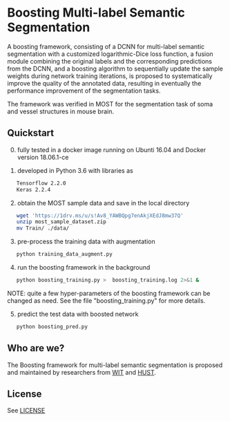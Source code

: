 [license]: https://github.com/cakuba/DDeep3m/blob/master/LICENSE
[weights]: https://1drv.ms/u/s!Av8_YAWBQpg7eZMDQ0OMwGG3qTk

# Boosting Multi-label Semantic Segmentation

A boosting framework, consisting of a DCNN for multi-label semantic segmentation with a customized logarithmic-Dice loss function, a fusion module combining the original labels and the corresponding predictions from the DCNN, and a boosting algorithm to sequentially update the sample weights during network training iterations, is proposed to systematically improve the quality of the annotated data, resulting in eventually the performance improvement of the segmentation tasks.

The framework was verified in MOST for the segmentation task of soma and vessel structures in mouse brain.

## Quickstart

0. fully tested in a docker image running on Ubunti 16.04 and Docker version 18.06.1-ce

1. developed in Python 3.6 with libraries as
```Bash
   Tensorflow 2.2.0
   Keras 2.2.4
```

2. obtain the MOST sample data and save in the local directory
```Bash
   wget 'https://1drv.ms/u/s!Av8_YAWBQpg7enAkjXEdJ8mw37Q'
   unzip most_sample_dataset.zip
   mv Train/ ./data/
```
3. pre-process the training data with augmentation
```Bash
   python training_data_augment.py 
``` 

4. run the boosting framework in the background
```Bash
   python boosting_training.py >  boosting_training.log 2>&1 &
``` 
NOTE: quite a few hyper-parameters of the boosting framework can be changed as need. See the file "boosting_training.py" for more details.

5. predict the test data with boosted network
```Bash
   python boosting_pred.py
``` 

## Who are we?

The Boosting framework for multi-label semantic segmentation is proposed and maintained by researchers from <a href="https://www.wit.edu.cn/" target="_blank">WIT</a> and <a href="http://www.wnlo.cn/"  target="_blank">HUST</a>.

## License

See [LICENSE][license]
